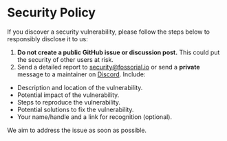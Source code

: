# Security Policy

If you discover a security vulnerability, please follow the steps below to responsibly disclose it to us:

1. **Do not create a public GitHub issue or discussion post.** This could put the security of other users at risk.
2. Send a detailed report to [security@fossorial.io](mailto:security@fossorial.io) or send a **private** message to a maintainer on [Discord](https://discord.gg/HCJR8Xhme4). Include:

- Description and location of the vulnerability.
- Potential impact of the vulnerability.
- Steps to reproduce the vulnerability.
- Potential solutions to fix the vulnerability.
- Your name/handle and a link for recognition (optional).

We aim to address the issue as soon as possible.
